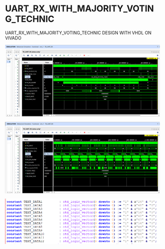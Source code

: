 # UART_RX_WITH_MAJORITY_VOTING_TECHNIC
UART_RX_WITH_MAJORITY_VOTING_TECHNIC  DESIGN WITH VHDL ON VIVADO 


![UART TX SIMULATION](TEST1.png)




![UART TX SIMULATION](TEST2.png)




![UART TX SIMULATION](TEST3.png)
